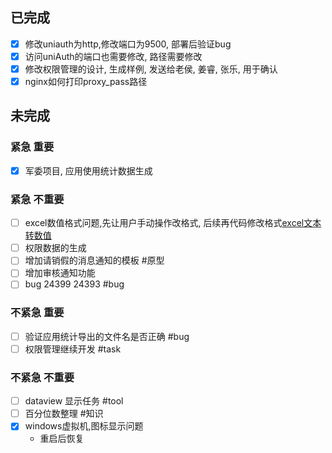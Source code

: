 ## 已完成
- [x] 修改uniauth为http,修改端口为9500, 部署后验证bug
- [x] 访问uniAuth的端口也需要修改, 路径需要修改
- [x] 修改权限管理的设计, 生成样例, 发送给老侯, 姜睿, 张乐, 用于确认
- [x]  nginx如何打印proxy_pass路径
## 未完成
### 紧急 重要
- [x] 军委项目, 应用使用统计数据生成
### 紧急 不重要
- [ ] excel数值格式问题,先让用户手动操作改格式, 后续再代码修改格式[excel文本转数值](https://zh-cn.extendoffice.com/excel/formulas/excel-convert-text-to-number.html)
- [ ] 权限数据的生成
- [ ] 增加请销假的消息通知的模板 #原型
- [ ] 增加审核通知功能
- [ ] bug 24399 24393 #bug
### 不紧急 重要
- [ ] 验证应用统计导出的文件名是否正确 #bug 
- [ ] 权限管理继续开发 #task
### 不紧急 不重要
- [ ] dataview 显示任务 #tool
- [ ] 百分位数整理 #知识
- [x] windows虚拟机,图标显示问题
	- 重启后恢复



